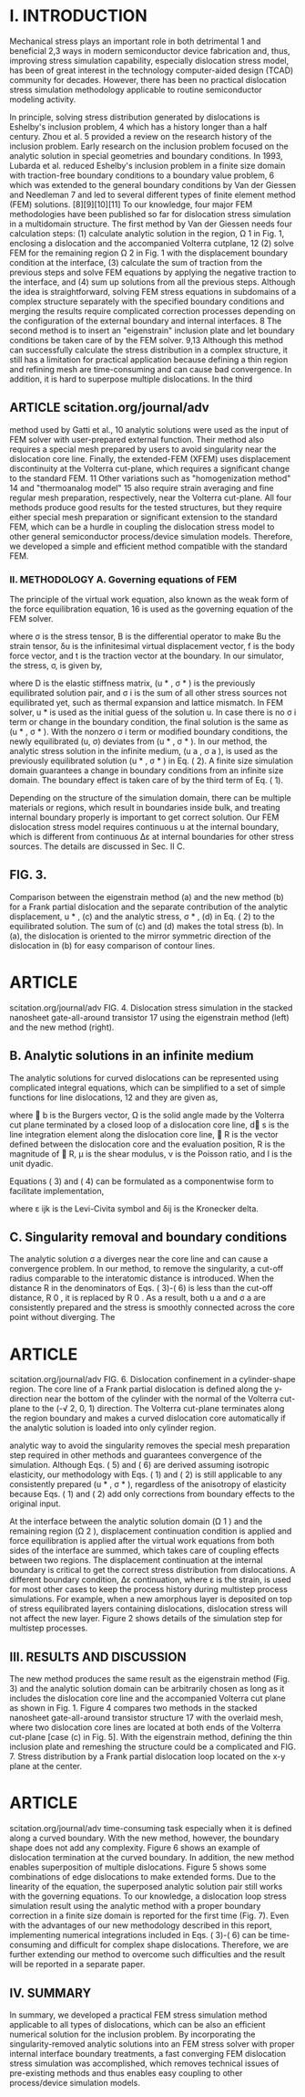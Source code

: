 # I. INTRODUCTION

Mechanical stress plays an important role in both detrimental 1 and beneficial 2,3 ways in modern semiconductor device fabrication and, thus, improving stress simulation capability, especially dislocation stress model, has been of great interest in the technology computer-aided design (TCAD) community for decades. However, there has been no practical dislocation stress simulation methodology applicable to routine semiconductor modeling activity.

In principle, solving stress distribution generated by dislocations is Eshelby's inclusion problem, 4 which has a history longer than a half century. Zhou et al. 5 provided a review on the research history of the inclusion problem. Early research on the inclusion problem focused on the analytic solution in special geometries and boundary conditions. In 1993, Lubarda et al. reduced Eshelby's inclusion problem in a finite size domain with traction-free boundary conditions to a boundary value problem, 6 which was extended to the general boundary conditions by Van der Giessen and Needleman 7 and led to several different types of finite element method (FEM) solutions. [8][9][10][11] To our knowledge, four major FEM methodologies have been published so far for dislocation stress simulation in a multidomain structure. The first method by Van der Giessen needs four calculation steps: (1) calculate analytic solution in the region, Ω 1 in Fig. 1, enclosing a dislocation and the accompanied Volterra cutplane, 12 (2) solve FEM for the remaining region Ω 2 in Fig. 1 with the displacement boundary condition at the interface, (3) calculate the sum of traction from the previous steps and solve FEM equations by applying the negative traction to the interface, and (4) sum up solutions from all the previous steps. Although the idea is straightforward, solving FEM stress equations in subdomains of a complex structure separately with the specified boundary conditions and merging the results require complicated correction processes depending on the configuration of the external boundary and internal interfaces. 8 The second method is to insert an "eigenstrain" inclusion plate and let boundary conditions be taken care of by the FEM solver. 9,13 Although this method can successfully calculate the stress distribution in a complex structure, it still has a limitation for practical application because defining a thin region and refining mesh are time-consuming and can cause bad convergence. In addition, it is hard to superpose multiple dislocations. In the third  

## ARTICLE scitation.org/journal/adv

method used by Gatti et al., 10 analytic solutions were used as the input of FEM solver with user-prepared external function. Their method also requires a special mesh prepared by users to avoid singularity near the dislocation core line. Finally, the extended-FEM (XFEM) uses displacement discontinuity at the Volterra cut-plane, which requires a significant change to the standard FEM. 11 Other variations such as "homogenization method" 14 and "thermoanalog model" 15 also require strain averaging and fine regular mesh preparation, respectively, near the Volterra cut-plane. All four methods produce good results for the tested structures, but they require either special mesh preparation or significant extension to the standard FEM, which can be a hurdle in coupling the dislocation stress model to other general semiconductor process/device simulation models. Therefore, we developed a simple and efficient method compatible with the standard FEM.

### II. METHODOLOGY A. Governing equations of FEM

The principle of the virtual work equation, also known as the weak form of the force equilibration equation, 16 is used as the governing equation of the FEM solver.

where σ is the stress tensor, B is the differential operator to make Bu the strain tensor, δu is the infinitesimal virtual displacement vector, f is the body force vector, and t is the traction vector at the boundary. In our simulator, the stress, σ, is given by,

where D is the elastic stiffness matrix, (u * , σ * ) is the previously equilibrated solution pair, and σ i is the sum of all other stress sources not equilibrated yet, such as thermal expansion and lattice mismatch. In FEM solver, u * is used as the initial guess of the solution u. In case there is no σ i term or change in the boundary condition, the final solution is the same as (u * , σ * ). With the nonzero σ i term or modified boundary conditions, the newly equilibrated (u, σ) deviates from (u * , σ * ). In our method, the analytic stress solution in the infinite medium, (u a , σ a ), is used as the previously equilibrated solution (u * , σ * ) in Eq. ( 2). A finite size simulation domain guarantees a change in boundary conditions from an infinite size domain. The boundary effect is taken care of by the third term of Eq. ( 1).

Depending on the structure of the simulation domain, there can be multiple materials or regions, which result in boundaries inside bulk, and treating internal boundary properly is important to get correct solution. Our FEM dislocation stress model requires continuous u at the internal boundary, which is different from continuous Δε at internal boundaries for other stress sources. The details are discussed in Sec. II C.

## FIG. 3.

Comparison between the eigenstrain method (a) and the new method (b) for a Frank partial dislocation and the separate contribution of the analytic displacement, u * , (c) and the analytic stress, σ * , (d) in Eq. ( 2) to the equilibrated solution. The sum of (c) and (d) makes the total stress (b). In (a), the dislocation is oriented to the mirror symmetric direction of the dislocation in (b) for easy comparison of contour lines.

# ARTICLE

scitation.org/journal/adv FIG. 4. Dislocation stress simulation in the stacked nanosheet gate-all-around transistor 17 using the eigenstrain method (left) and the new method (right).

## B. Analytic solutions in an infinite medium

The analytic solutions for curved dislocations can be represented using complicated integral equations, which can be simplified to a set of simple functions for line dislocations, 12 and they are given as,

where ⃗ b is the Burgers vector, Ω is the solid angle made by the Volterra cut plane terminated by a closed loop of a dislocation core line, d⃗ s is the line integration element along the dislocation core line, ⃗ R is the vector defined between the dislocation core and the evaluation position, R is the magnitude of ⃗ R, μ is the shear modulus, ν is the Poisson ratio, and I is the unit dyadic.

Equations ( 3) and ( 4) can be formulated as a componentwise form to facilitate implementation,

where ε ijk is the Levi-Civita symbol and δij is the Kronecker delta.

## C. Singularity removal and boundary conditions

The analytic solution σ a diverges near the core line and can cause a convergence problem. In our method, to remove the singularity, a cut-off radius comparable to the interatomic distance is introduced. When the distance R in the denominators of Eqs. ( 3)-( 6) is less than the cut-off distance, R 0 , it is replaced by R 0 . As a result, both u a and σ a are consistently prepared and the stress is smoothly connected across the core point without diverging. The 

# ARTICLE

scitation.org/journal/adv FIG. 6. Dislocation confinement in a cylinder-shape region. The core line of a Frank partial dislocation is defined along the y-direction near the bottom of the cylinder with the normal of the Volterra cut-plane to the (-√ 2, 0, 1) direction. The Volterra cut-plane terminates along the region boundary and makes a curved dislocation core automatically if the analytic solution is loaded into only cylinder region.

analytic way to avoid the singularity removes the special mesh preparation step required in other methods and guarantees convergence of the simulation. Although Eqs. ( 5) and ( 6) are derived assuming isotropic elasticity, our methodology with Eqs. ( 1) and ( 2) is still applicable to any consistently prepared (u * , σ * ), regardless of the anisotropy of elasticity because Eqs. ( 1) and ( 2) add only corrections from boundary effects to the original input.

At the interface between the analytic solution domain (Ω 1 ) and the remaining region (Ω 2 ), displacement continuation condition is applied and force equilibration is applied after the virtual work equations from both sides of the interface are summed, which takes care of coupling effects between two regions. The displacement continuation at the internal boundary is critical to get the correct stress distribution from dislocations. A different boundary condition, Δε continuation, where ε is the strain, is used for most other cases to keep the process history during multistep process simulations. For example, when a new amorphous layer is deposited on top of stress equilibrated layers containing dislocations, dislocation stress will not affect the new layer. Figure 2 shows details of the simulation step for multistep processes.

## III. RESULTS AND DISCUSSION

The new method produces the same result as the eigenstrain method (Fig. 3) and the analytic solution domain can be arbitrarily chosen as long as it includes the dislocation core line and the accompanied Volterra cut plane as shown in Fig. 1. Figure 4 compares two methods in the stacked nanosheet gate-all-around transistor structure 17 with the overlaid mesh, where two dislocation core lines are located at both ends of the Volterra cut-plane [case (c) in Fig. 5]. With the eigenstrain method, defining the thin inclusion plate and remeshing the structure could be a complicated and FIG. 7. Stress distribution by a Frank partial dislocation loop located on the x-y plane at the center.

# ARTICLE

scitation.org/journal/adv time-consuming task especially when it is defined along a curved boundary. With the new method, however, the boundary shape does not add any complexity. Figure 6 shows an example of dislocation termination at the curved boundary. In addition, the new method enables superposition of multiple dislocations. Figure 5 shows some combinations of edge dislocations to make extended forms. Due to the linearity of the equation, the superposed analytic solution pair still works with the governing equations. To our knowledge, a dislocation loop stress simulation result using the analytic method with a proper boundary correction in a finite size domain is reported for the first time (Fig. 7). Even with the advantages of our new methodology described in this report, implementing numerical integrations included in Eqs. ( 3)-( 6) can be time-consuming and difficult for complex shape dislocations. Therefore, we are further extending our method to overcome such difficulties and the result will be reported in a separate paper.

## IV. SUMMARY

In summary, we developed a practical FEM stress simulation method applicable to all types of dislocations, which can be also an efficient numerical solution for the inclusion problem. By incorporating the singularity-removed analytic solutions into an FEM stress solver with proper internal interface boundary treatments, a fast converging FEM dislocation stress simulation was accomplished, which removes technical issues of pre-existing methods and thus enables easy coupling to other process/device simulation models.

